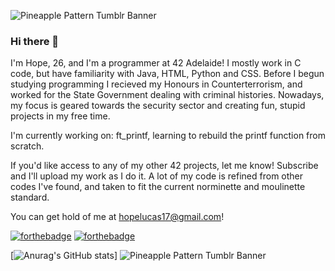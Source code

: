 
![Pineapple Pattern Tumblr Banner](https://user-images.githubusercontent.com/88760123/142361411-d7e3eaef-568a-4c37-ab16-991446ffe92e.png)


### Hi there 👋

I'm Hope, 26, and I'm a programmer at 42 Adelaide! I mostly work in C code, but have familiarity with Java, HTML, Python and CSS. Before I begun studying programming I recieved my Honours in Counterterrorism, and worked for the State Government dealing with criminal histories. Nowadays, my focus is geared towards the security sector and creating fun, stupid projects in my free time.

I'm currently working on: ft_printf, learning to rebuild the printf function from scratch.

If you'd like access to any of my other 42 projects, let me know! Subscribe and I'll upload my work as I do it. A lot of my code is refined from other codes I've found, and taken to fit the current norminette and moulinette standard.

You can get hold of me at hopelucas17@gmail.com!

[![forthebadge](https://forthebadge.com/images/badges/made-with-c.svg)](https://forthebadge.com) [![forthebadge](https://forthebadge.com/images/badges/it-works-why.svg)](https://forthebadge.com)

[![Anurag's GitHub stats](https://github-readme-stats.vercel.app/api?username=hopelucas&theme=tokyonight)]
![Pineapple Pattern Tumblr Banner](https://user-images.githubusercontent.com/88760123/142361821-c026edfd-476f-4418-8daf-9f9b7dc7f832.png)



<!--
**hopelucas/hopelucas** is a ✨ _special_ ✨ repository because its `README.md` (this file) appears on your GitHub profile.

Here are some ideas to get you started:

- 🔭 I’m currently working on ...
- 🌱 I’m currently learning ...
- 👯 I’m looking to collaborate on ...
- 🤔 I’m looking for help with ...
- 💬 Ask me about ...
- 📫 How to reach me: ...
- 😄 Pronouns: ...
- ⚡ Fun fact: ...
-->
